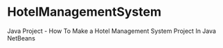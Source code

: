 # HotelManagementSystem
Java Project - How To Make a Hotel Management System Project In Java NetBeans
